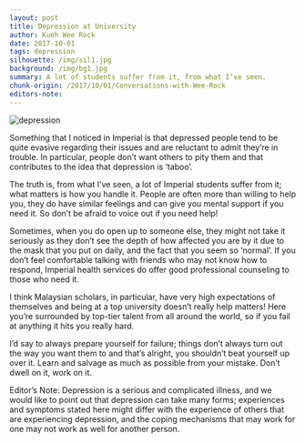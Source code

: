 ```yaml
---
layout: post
title: Depression at University
author: Kueh Wee Rock
date: 2017-10-01
tags: depression
silhouette: /img/sil1.jpg
background: /img/bg1.jpg
summary: A lot of students suffer from it, from what I’ve seen. 
chunk-origin: /2017/10/01/Conversations-with-Wee-Rock
editors-note: 
---
```


![depression](https://kualistories.github.io/img/Depression.jpg)

Something that I noticed in Imperial is that depressed people tend to be quite evasive regarding their issues and are reluctant to admit they’re in trouble. In particular, people don’t want others to pity them and that contributes to the idea that depression is ‘taboo’. 

The truth is, from what I’ve seen, a lot of Imperial students suffer from it; what matters is how you handle it. People are often more than willing to help you, they do have similar feelings and can give you mental support if you need it. So don’t be afraid to voice out if you need help! 

Sometimes, when you do open up to someone else, they might not take it seriously as they don’t see the depth of how affected you are by it due to the mask that you put on daily, and the fact that you seem so ‘normal’. If you don’t feel comfortable talking with friends who may not know how to respond, Imperial health services do offer good professional counseling to those who need it.

I think Malaysian scholars, in particular, have very high expectations of themselves and being at a top university doesn’t really help matters! Here you’re surrounded by top-tier talent from all around the world, so if you fail at anything it hits you really hard. 

I’d say to always prepare yourself for failure; things don’t always turn out the way you want them to and that’s alright, you shouldn’t beat yourself up over it. Learn and salvage as much as possible from your mistake. Don’t dwell on it, work on it. 

<div class='editors-note'>
Editor’s Note: Depression is a serious and complicated illness, and we would like to point out that depression can take many forms; experiences and symptoms stated here might differ with the experience of others that are experiencing depression, and the coping mechanisms that may work for one may not work as well for another person.
</div>
